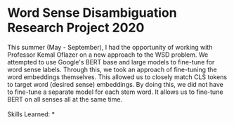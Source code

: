 # Word Sense Disambiguation Research Project 2020

This summer (May - September), I had the opportunity of working with Professor Kemal Oflazer on a new approach to the WSD problem. We attempted to use Google's BERT base and large models to fine-tune for word sense labels. Through this, we took an approach of fine-tuning the word embeddings themselves. This allowed us to closely match CLS tokens to target word (desired sense) embeddings. By doing this, we did not have to fine-tune a separate model for each stem word. It allows us to fine-tune BERT on all senses all at the same time.
<br>
<br>
Skills Learned:
*
